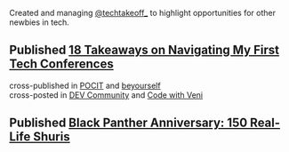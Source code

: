 Created and managing [@techtakeoff_](https://twitter.com/techtakeoff_) to highlight opportunities for other newbies in tech. 

## Published [18 Takeaways on Navigating My First Tech Conferences](https://byrslf.co/18-takeaways-on-navigating-my-first-tech-conferences-2e2303f5c918)

cross-published in [POCIT](https://dev.to) and [beyourself](https://byrslf.co)<br>
cross-posted in [DEV Community](https://www.dev.to) and [Code with Veni](https://www.codewithveni.com)
  


## Published [Black Panther Anniversary: 150 Real-Life Shuris](https://blog.usejournal.com/black-panther-anniversary-150-real-life-shuris-83d6deb83f5f)



    
